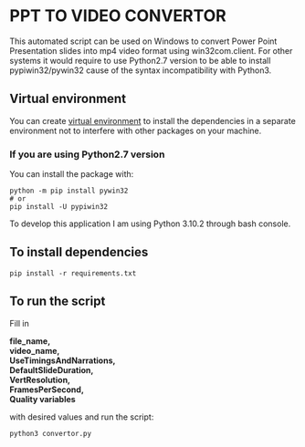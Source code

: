 # PPT TO VIDEO CONVERTOR
This automated script can be used on Windows to convert Power Point
Presentation slides into mp4 video format using win32com.client.
For other systems it would require to use Python2.7 version to be able to install pypiwin32/pywin32 cause of the syntax incompatibility with Python3.

## Virtual environment

You can create <a href="https://packaging.python.org/en/latest/guides/installing-using-pip-and-virtual-environments/">virtual environment</a> to install the dependencies in a separate environment not to interfere with other packages on your machine.

### If you are using Python2.7 version
You can install the package with:
```
python -m pip install pywin32
# or
pip install -U pypiwin32
```
To develop this application I am using Python 3.10.2 through bash console.

## To install dependencies
```
pip install -r requirements.txt
```

## To run the script
Fill in

**file_name, <br>
video_name,<br>
UseTimingsAndNarrations,<br>
DefaultSlideDuration,<br>
VertResolution,<br>
FramesPerSecond,<br>
Quality variables**

with desired values and run the script:
```
python3 convertor.py
```
